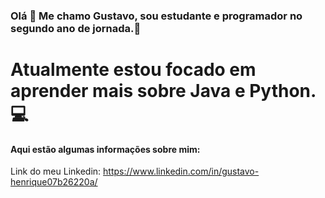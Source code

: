 ### Olá 👋 Me chamo Gustavo, sou estudante e programador no segundo ano de jornada.🔭
# Atualmente estou focado em aprender mais sobre Java e Python. 💻

#### Aqui estão algumas informações sobre mim:

Link do meu Linkedin: https://www.linkedin.com/in/gustavo-henrique07b26220a/
<!--
**Gustavo7K/Gustavo7K** is a ✨ _special_ ✨ repository because its `README.md` (this file) appears on your GitHub profile.

Here are some ideas to get you started:

- 🔭 I’m currently working on ...
- 🌱 I’m currently learning ...
- 👯 I’m looking to collaborate on ...
- 🤔 I’m looking for help with ...
- 💬 Ask me about ...
- 📫 How to reach me: ...
- 😄 Pronouns: ...
- ⚡ Fun fact: ...
-->


